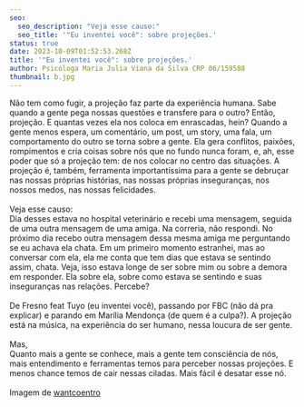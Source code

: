 ```yaml
---
seo:
  seo_description: "Veja esse causo:"
  seo_title: '"Eu inventei você": sobre projeções.'
status: true
date: 2023-10-09T01:52:53.268Z
title: '"Eu inventei você": sobre projeções.'
author: Psicóloga Maria Julia Viana da Silva CRP 06/159588
thumbnail: b.jpg
---
```

<!--StartFragment-->

Não tem como fugir, a projeção faz parte da experiência humana. Sabe quando a gente pega nossas questões e transfere para o outro? Então, projeção. E quantas vezes ela nos coloca em enrascadas, hein? Quando a gente menos espera, um comentário, um post, um story, uma fala, um comportamento do outro se torna sobre a gente. Ela gera conflitos, paixões, rompimentos e cria coisas sobre nós que no fundo nunca foram, e, ah, esse poder que só a projeção tem: de nos colocar no centro das situações. A projeção é, também, ferramenta importantíssima para a gente se debruçar nas nossas próprias histórias, nas nossas próprias inseguranças, nos nossos medos, nas nossas felicidades.\
\
Veja esse causo:\
Dia desses estava no hospital veterinário e recebi uma mensagem, seguida de uma outra mensagem de uma amiga. Na correria, não respondi. No próximo dia recebo outra mensagem dessa mesma amiga me perguntando se eu achava ela chata. Em um primeiro momento estranhei, mas ao conversar com ela, ela me conta que tem dias que estava se sentindo assim, chata. Veja, isso estava longe de ser sobre mim ou sobre a demora em responder. Ela sobre ela, sobre como estava se sentindo e suas inseguranças nas relações. Percebe?\
\
De Fresno feat Tuyo (eu inventei você), passando por FBC (não dá pra explicar) e parando em Marília Mendonça (de quem é a culpa?). A projeção está na música, na experiência do ser humano, nessa loucura de ser gente.\
\
Mas,\
Quanto mais a gente se conhece, mais a gente tem consciência de nós, mais entendimento e ferramentas temos para perceber nossas projeções. E menos chance temos de cair nessas ciladas. Mais fácil é desatar esse nó.\
\
Imagem de [wantcoentro](https://www.facebook.com/people/wantcoentro/100071726996826/?__tn__=-]K*F)

<!--EndFragment-->